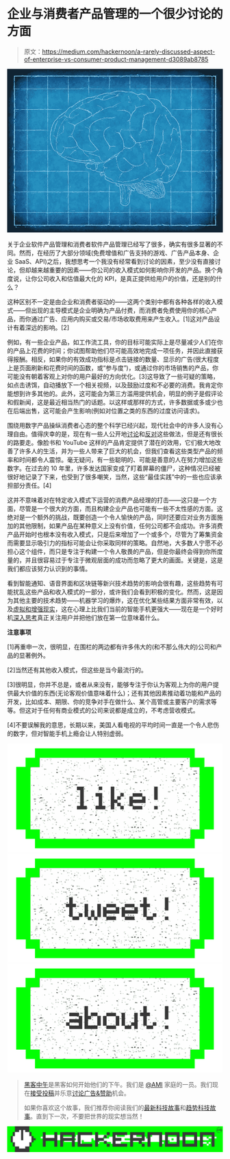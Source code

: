 # 企业与消费者产品管理的一个很少讨论的方面

> 原文：<https://medium.com/hackernoon/a-rarely-discussed-aspect-of-enterprise-vs-consumer-product-management-d3089ab8785>

![](img/dc49b4d77cc765fb1c0b622f24a52cab.png)

关于企业软件产品管理和消费者软件产品管理已经写了很多，确实有很多显著的不同。然而，在经历了大部分领域(免费增值和广告支持的游戏、广告产品本身、企业 SaaS、API)之后，我想思考一个我没有经常看到讨论的因素，至少没有直接讨论，但却越来越重要的因素——你公司的收入模式如何影响你开发的产品。换个角度说，让你公司收入和估值最大化的 KPI，是真正提供给用户的价值，还是别的什么？

这种区别不一定是由企业和消费者驱动的——这两个类别中都有各种各样的收入模式——但出现的主导模式是企业明确为产品付费，而消费者免费使用你的核心产品，而你通过广告、应用内购买或交易/市场收取费用来产生收入。[1]这对产品设计有着深远的影响。[2]

例如，有一些企业产品，如工作流工具，你的目标可能实际上是尽量减少人们在你的产品上花费的时间；你试图帮助他们尽可能高效地完成一项任务，并因此直接获得报酬。相反，如果你的有效成功指标是点击链接的数量、显示的广告(很大程度上是页面刷新和花费时间的函数，或“参与度”)，或通过你的市场销售的产品，你可能没有朝着客观上对你的用户最好的方向优化。[3]这导致了一些可疑的策略，如点击诱饵，自动播放下一个相关视频，以及鼓励过度和不必要的消费。我肯定你能想到许多其他的。此外，这可能会为第三方滥用提供机会，明显的例子是假评论和假新闻，这是最近相当热门的话题。以这样或那样的方式，许多数据或多或少也在后端出售，这可能会产生影响(例如对位置之类的东西的过度访问请求)。

围绕用数字产品操纵消费者心态的整个科学已经兴起，现代社会中的许多人没有心理自由。值得庆幸的是，现在有一些人公开地[讨论](https://www.ted.com/talks/tristan_harris_how_better_tech_could_protect_us_from_distraction?language=en#t-58743)和[反对](http://www.theatlantic.com/magazine/archive/2016/11/the-binge-breaker/501122/)这些做法，但是还有很长的路要走。像脸书和 YouTube 这样的产品肯定提供了潜在的效用，它们极大地改善了许多人的生活，并为一些人带来了巨大的机会，但我们查看这些类型产品的频率和时间都令人震惊。毫无疑问，有一些聪明的、可能是善意的人在努力增加这些数字。在过去的 10 年里，许多发达国家变成了盯着屏幕的僵尸，这种情况已经被很好地记录了下来，也受到了很多嘲笑，当然，这些“最佳实践”中的一些也应该承担部分责任。[4]

这并不意味着对在特定收入模式下运营的消费产品经理的打击——这只是一个方面，尽管是一个很大的方面，而且构建企业产品也可能有一些不太性感的方面。这绝对是一个额外的挑战，既要创造一个令人愉快的产品，同时还要应对业务方面施加的其他限制，如果产品在某种意义上没有价值，任何公司都不会成功。许多消费产品开始时也根本没有收入模式，只是后来增加了一个或多个，尽管为了筹集资金而需要显示吸引力的指标可能会让你采取同样的策略。自然地，大多数人宁愿不必担心这个组件，而只是专注于构建一个令人敬畏的产品，但是你最终会得到你所度量的，并且很容易过于专注于微观层面的成功而忽略了更大的画面。关键是，这是我们都应该努力认识到的事情。

看到智能通知、语音界面和区块链等新兴技术趋势的影响会很有趣，这些趋势有可能扰乱这些产品和收入模式的一部分，或许我们会看到积极的变化。然而，这是因为其他主要的技术趋势——机器学习的爆炸，这在优化某些结果方面非常有效，以及[虚拟和增强现实](/@Factory_of_Mirrors/what-is-the-reality-premium-bfcecafbe69a#.wqrusl44m)，这在心理上比我们当前的智能手机更强大——现在是一个好时机[深入思考](https://hackernoon.com/was-today-a-wakeup-call-for-most-probably-not-but-it-could-be-for-you-28575ea07aef#.c1s7nmg34)真正关注用户并把他们放在第一位意味着什么。

**注意事项**

[1]再重申一次，很明显，在围栏的两边都有许多伟大的(和不那么伟大的)公司和产品的显著例外。

[2]当然还有其他收入模式，但这些是当今最流行的。

[3]很明显，你并不总是，或者从来没有，能够专注于你认为客观上为你的用户提供最大价值的东西(无论客观价值意味着什么)；还有其他因素推动着功能和产品的开发，比如成本、期限、你的竞争对手在做什么、某个高管或主要客户的需求等等。但这对于任何有商业模式的公司来说都是成立的，不考虑营收模式。

[4]不要误解我的意思，长期以来，美国人看电视的平均时间一直是一个令人悲伤的数字，但对智能手机上瘾会让人特别虚弱。

[![](img/50ef4044ecd4e250b5d50f368b775d38.png)](http://bit.ly/HackernoonFB)[![](img/979d9a46439d5aebbdcdca574e21dc81.png)](https://goo.gl/k7XYbx)[![](img/2930ba6bd2c12218fdbbf7e02c8746ff.png)](https://goo.gl/4ofytp)

> [黑客中午](http://bit.ly/Hackernoon)是黑客如何开始他们的下午。我们是 [@AMI](http://bit.ly/atAMIatAMI) 家庭的一员。我们现在[接受投稿](http://bit.ly/hackernoonsubmission)并乐意[讨论广告&赞助](mailto:partners@amipublications.com)机会。
> 
> 如果你喜欢这个故事，我们推荐你阅读我们的[最新科技故事](http://bit.ly/hackernoonlatestt)和[趋势科技故事](https://hackernoon.com/trending)。直到下一次，不要把世界的现实想当然！

![](img/be0ca55ba73a573dce11effb2ee80d56.png)